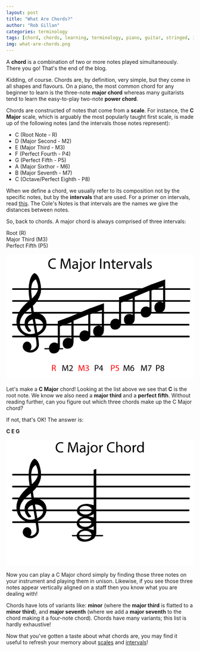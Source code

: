 ```yaml
---
layout: post
title: "What Are Chords?"
author: "Rob Gillan"
categories: terminology
tags: [chord, chords, learning, terminology, piano, guitar, stringed, instruments, instrument]
img: what-are-chords.png
---
```

A **chord** is a combination of two or more notes played simultaneously. There you go! That's the end of the blog.

Kidding, of course. Chords are, by definition, very simple, but they come in all shapes and flavours. On a piano, the most common chord for any beginner to learn is the three-note **major chord** whereas many guitarists tend to learn the easy-to-play two-note **power chord**.

Chords are constructed of notes that come from a **scale**. For instance, the **C Major** scale, which is arguably the most popularly taught first scale, is made up of the following notes (and the intervals those notes represent):

 - C (Root Note - R)
 - D (Major Second - M2)
 - E (Major Third - M3)
 - F (Perfect Fourth - P4)
 - G (Perfect Fifth - P5)
 - A (Major Sixthor - M6)
 - B (Major Seventh - M7)
 - C (Octave/Perfect Eighth - P8)

When we define a chord, we usually refer to its composition not by the specific notes, but by the **intervals** that are used. For a primer on intervals, read [this]. The Cole's Notes is that intervals are the names we give the distances between notes.

So, back to chords. A major chord is always comprised of three intervals:

Root (R)  
Major Third (M3)  
Perfect Fifth (P5)  

![C Major Intervals](/assets/img/whatarechords/c-major-intervals.png)

Let's make a **C Major** chord! Looking at the list above we see that **C** is the root note. We know we also need a **major third** and a **perfect fifth**. Without reading further, can you figure out which three chords make up the C Major chord?

If not, that's OK! The answer is:

**C E G**

![C Major chord on a stave](/assets/img/whatarechords/c-major-chord.png)

Now you can play a C Major chord simply by finding those three notes on your instrument and playing them in unison. Likewise, if you see those three notes appear vertically aligned on a staff then you know what you are dealing with!

Chords have lots of variants like: **minor** (where the **major third** is flatted to a **minor third**), and **major seventh** (where we add a **major seventh** to the chord making it a four-note chord). Chords have many variants; this list is hardly exhaustive!

Now that you've gotten a taste about what chords are, you may find it useful to refresh your memory about [scales] and [intervals]!

[this]: /terminology/WhatAreIntervals/
[scales]: /terminology/WhatAreScales/
[intervals]: /terminology/WhatAreIntervals/
